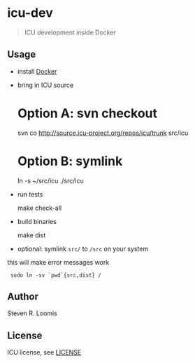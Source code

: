 # icu-dev

> ICU development inside Docker

## Usage

- install [Docker](http://docker.io)
- bring in ICU source

     # Option A: svn checkout
     svn co http://source.icu-project.org/repos/icu/trunk src/icu
     # Option B: symlink
     ln -s ~/src/icu ./src/icu

- run tests

     make check-all

- build binaries

     make dist

- optional: symlink `src/` to `/src` on your system

this will make error messages work

     sudo ln -sv `pwd`{src,dist} /

## Author

Steven R. Loomis

## License

ICU license, see [LICENSE](LICENSE)
